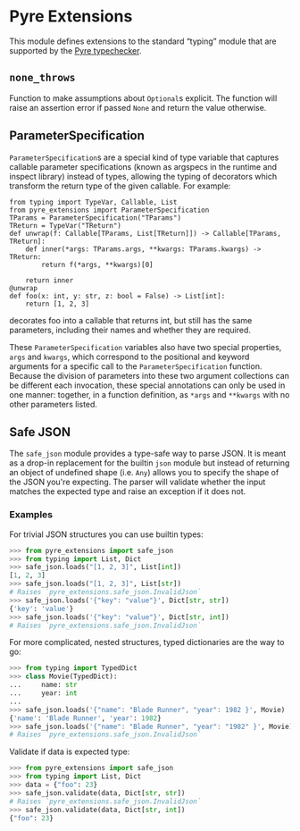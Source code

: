 # Pyre Extensions
This module defines extensions to the standard “typing” module that are supported by the [Pyre typechecker](https://pypi.org/project/pyre-check/).

## `none_throws`
Function to make assumptions about `Optional`s explicit. The function will raise an
assertion error if passed `None` and return the value otherwise.

## ParameterSpecification
`ParameterSpecification`s are a special kind of type variable that captures callable parameter
specifications (known as argspecs in the runtime and inspect library) instead of types, allowing
the typing of decorators which transform the return type of the given callable.
For example:
```
from typing import TypeVar, Callable, List
from pyre_extensions import ParameterSpecification
TParams = ParameterSpecification("TParams")
TReturn = TypeVar("TReturn")
def unwrap(f: Callable[TParams, List[TReturn]]) -> Callable[TParams, TReturn]:
    def inner(*args: TParams.args, **kwargs: TParams.kwargs) -> TReturn:
        return f(*args, **kwargs)[0]

    return inner
@unwrap
def foo(x: int, y: str, z: bool = False) -> List[int]:
    return [1, 2, 3]
```
decorates foo into a callable that returns int, but still has the same parameters, including their
names and whether they are required.

These `ParameterSpecification` variables also have two special properties, `args` and `kwargs`,
which correspond to the positional and keyword arguments for a specific call to the
`ParameterSpecification` function.  Because the division of parameters into these two argument
collections can be different each invocation, these special annotations can only be used in one
manner: together, in a function definition, as `*args` and `**kwargs` with no other parameters
listed.

## Safe JSON
The `safe_json` module provides a type-safe way to parse JSON. It is meant as a drop-in replacement
for the builtin `json` module but instead of returning an object of undefined shape (i.e. `Any`)
allows you to specify the shape of the JSON you're expecting. The parser will validate whether the
input matches the expected type and raise an exception if it does not.

### Examples
For trivial JSON structures you can use builtin types:

```python
>>> from pyre_extensions import safe_json
>>> from typing import List, Dict
>>> safe_json.loads("[1, 2, 3]", List[int])
[1, 2, 3]
>>> safe_json.loads("[1, 2, 3]", List[str])
# Raises `pyre_extensions.safe_json.InvalidJson`
>>> safe_json.loads('{"key": "value"}', Dict[str, str])
{'key': 'value'}
>>> safe_json.loads('{"key": "value"}', Dict[str, int])
# Raises `pyre_extensions.safe_json.InvalidJson`
```

For more complicated, nested structures, typed dictionaries are the way to go:
```python
>>> from typing import TypedDict
>>> class Movie(TypedDict):
...     name: str
...     year: int
...
>>> safe_json.loads('{"name": "Blade Runner", "year": 1982 }', Movie)
{'name': 'Blade Runner', 'year': 1982}
>>> safe_json.loads('{"name": "Blade Runner", "year": "1982" }', Movie)
# Raises `pyre_extensions.safe_json.InvalidJson`
```

Validate if data is expected type:
```python
>>> from pyre_extensions import safe_json
>>> from typing import List, Dict
>>> data = {"foo": 23}
>>> safe_json.validate(data, Dict[str, str])
# Raises `pyre_extensions.safe_json.InvalidJson`
>>> safe_json.validate(data, Dict[str, int])
{"foo": 23}
```
